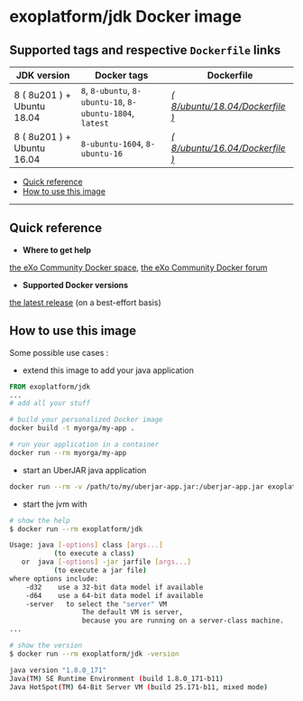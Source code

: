 # exoplatform/jdk Docker image <!-- omit in toc -->

## Supported tags and respective `Dockerfile` links <!-- omit in toc -->

| JDK version                | Docker tags                                               | Dockerfile                                                 |
| -------------------------- | --------------------------------------------------------- | ---------------------------------------------------------- |
| 8 ( 8u201 ) + Ubuntu 18.04 | `8`, `8-ubuntu`, `8-ubuntu-18`, `8-ubuntu-1804`, `latest` | *[( 8/ubuntu/18.04/Dockerfile )](./8/ubuntu/18.04/Dockerfile)* |
| 8 ( 8u201 ) + Ubuntu 16.04 | `8-ubuntu-1604`, `8-ubuntu-16`                            | *[( 8/ubuntu/16.04/Dockerfile )](./8/ubuntu/16.04/Dockerfile)* |

- [Quick reference](#quick-reference)
- [How to use this image](#how-to-use-this-image)

---

## Quick reference

- **Where to get help**

[the eXo Community Docker space](https://community.exoplatform.com/portal/g/:spaces:docker/docker), [the eXo Community Docker forum](https://community.exoplatform.com/portal/g/:spaces:docker/docker/forum)

- **Supported Docker versions**

[the latest release](https://github.com/docker/docker-ce/releases/latest) (on a best-effort basis)

## How to use this image

Some possible use cases :

- extend this image to add your java application

```dockerfile
FROM exoplatform/jdk
...
# add all your stuff
```

```bash
# build your personalized Docker image
docker build -t myorga/my-app .

# run your application in a container
docker run --rm myorga/my-app
```

- start an UberJAR java application

```bash
docker run --rm -v /path/to/my/uberjar-app.jar:/uberjar-app.jar exoplatform/jdk -jar /uberjar-app.jar
```

- start the jvm with

```bash
# show the help
$ docker run --rm exoplatform/jdk

Usage: java [-options] class [args...]
           (to execute a class)
   or  java [-options] -jar jarfile [args...]
           (to execute a jar file)
where options include:
    -d32    use a 32-bit data model if available
    -d64    use a 64-bit data model if available
    -server   to select the "server" VM
                  The default VM is server,
                  because you are running on a server-class machine.
...

# show the version
$ docker run --rm exoplatform/jdk -version

java version "1.8.0_171"
Java(TM) SE Runtime Environment (build 1.8.0_171-b11)
Java HotSpot(TM) 64-Bit Server VM (build 25.171-b11, mixed mode)
```
